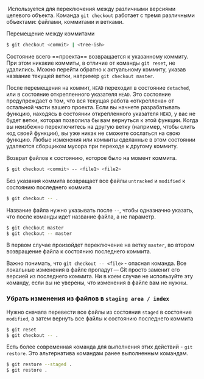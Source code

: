  Используется для переключения между различными версиями целевого объекта. Команда `git checkout` работает с тремя различными объектами: файлами, коммитами и ветками.

Перемещение между коммитами

```bash
$ git сheckout <commit> | <tree-ish>
```

Состояние всего ==проекта== возвращается к указанному коммиту. При этом никакие коммиты, в отличие от команды `git reset`, не удалились.  Можно перейти обратно к актуальному коммиту, указав название текущей ветки, например `git checkout master`.

После перемещения на коммит, `HEAD` переходит в состояние `detached`, или в состояние открепленного указателя `HEAD`.  Это состояние предупреждает о том, что вся текущая работа «откреплена» от остальной части вашего проекта. Если вы начнете разрабатывать функцию, находясь в состоянии открепленного указателя `HEAD`, у вас не будет ветки, которая позволила бы вам вернуться к этой функции. Когда вы неизбежно переключитесь на другую ветку (например, чтобы слить код своей функции), вы уже никак не сможете сослаться на свою функцию. Любые изменения или коммиты сделанные в этом состоянии удаляются сборщиком мусора при переходе к другому коммиту.


Возврат файлов к состоянию, которое было на момент коммита. 

```bash
$ git сheckout <commit> -- <file1> <file2>
```

Без указания коммита возвращает все файлы `untracked` и `modified` к состоянию последнего коммита

```bash
$ git сheckout -- .
```

Название файла нужно указывать после `--`, чтобы одназначно указать, что после команды идет название файла, а не параметр.

```bash
$ git сheckout master
$ git сheckout -- master
```

В первом случае произойдет переключение на ветку `master`, во втором возвращение файла к состоянию последнего коммита.

Важно понимать, что `git checkout -- <file>` - опасная команда. Все локальные изменения в файле пропадут — Git просто заменит его версией из последнего коммита. Ни в коем случае не используйте эту команду, если вы не уверены, что изменения в файле вам не нужны.


### Убрать изменения из файлов в `staging area / index`

Нужно сначала перевести все файлы из состояния `staged` в состояние `modified`, а затем вернуть все файлы к состоянию последнего коммита

```bash
$ git reset
$ git сheckout -- .
```

Есть более современная команда для выполнения этих действий - `git restore`. Это альтернатива командам ранее выполненным командам.

```bash
$ git restore --staged .
$ git restore .
```